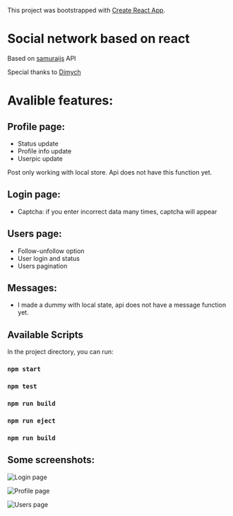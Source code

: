 This project was bootstrapped with [Create React App](https://github.com/facebook/create-react-app).

# Social network based on react

Based on [samuraijs](https://social-network.samuraijs.com/docs) API 

Special thanks to [Dimych](https://github.com/dimych)

# Avalible features:

## Profile page:
* Status update
* Profile info update
* Userpic update

Post only working with local store. Api does not have this function yet.

## Login page:
* Captcha: if you enter incorrect data many times, captcha will appear

## Users page:
* Follow-unfollow option
* User login and status
* Users pagination
 
## Messages:
* I made a dummy with local state, api does not have a message function  yet.


## Available Scripts

In the project directory, you can run:

### `npm start`
### `npm test`
### `npm run build`
### `npm run eject`
### `npm run build` 

## Some screenshots:

![Login page](https://i.ibb.co/BwtB3ms/login.png)

![Profile page](https://i.ibb.co/vkqCH7y/profile.png)

![Users page](https://i.ibb.co/WxMVVcb/users.png)


